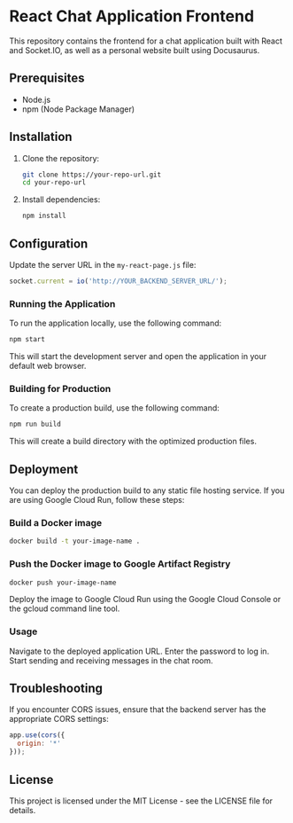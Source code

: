 
# React Chat Application Frontend

This repository contains the frontend for a chat application built with React and Socket.IO, as well as a personal website built using Docusaurus.

## Prerequisites

- Node.js
- npm (Node Package Manager)

## Installation

1. Clone the repository:

    ```bash
    git clone https://your-repo-url.git
    cd your-repo-url
    ```

2. Install dependencies:

    ```bash
    npm install
    ```

## Configuration

Update the server URL in the `my-react-page.js` file:

```javascript
socket.current = io('http://YOUR_BACKEND_SERVER_URL/');
```

### Running the Application

To run the application locally, use the following command:

```bash
npm start
```
This will start the development server and open the application in your default web browser.

### Building for Production

To create a production build, use the following command:

```bash
npm run build
```

This will create a build directory with the optimized production files.

## Deployment

You can deploy the production build to any static file hosting service. If you are using Google Cloud Run, follow these steps:

### Build a Docker image

```bash
docker build -t your-image-name .
```
    
### Push the Docker image to Google Artifact Registry

```bash
docker push your-image-name
```

Deploy the image to Google Cloud Run using the Google Cloud Console or the gcloud command line tool.

### Usage
Navigate to the deployed application URL.
Enter the password to log in.
Start sending and receiving messages in the chat room.

## Troubleshooting
If you encounter CORS issues, ensure that the backend server has the appropriate CORS settings:

```javascript
app.use(cors({
  origin: '*'
}));
```

## License
This project is licensed under the MIT License - see the LICENSE file for details.
